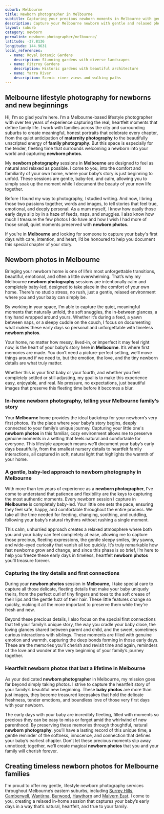 ```yaml
---
suburb: Melbourne
title: Newborn photographer in Melbourne
subtitle: Capturing your precious newborn moments in Melbourne with gentle photography
description: Capture your Melbourne newborn with gentle and relaxed photography. Newborn sessions are available in your home for maximum comfort and convenience.
layout: suburb
category: newborn
permalink: newborn-photographer/melbourne/
latitude: -37.8136
longitude: 144.9631
local_references:
  - name: Royal Botanic Gardens
    description: Stunning gardens with diverse landscapes
  - name: Fitzroy Gardens
    description: Historic gardens with beautiful architecture
  - name: Yarra River
    description: Scenic river views and walking paths
---
```


## Melbourne lifestyle photography for newborns and new beginnings

Hi, I’m so glad you’re here. I’m a Melbourne-based lifestyle photographer with over ten years of experience capturing the real, heartfelt moments that define family life. I work with families across the city and surrounding suburbs to create meaningful, honest portraits that celebrate every chapter, from the quiet anticipation of **maternity photography** to the beautifully unscripted energy of **family photography**. But this space is especially for the tender, fleeting time that surrounds welcoming a newborn into your world and capturing **newborn photos**.

My **newborn photography** sessions in **Melbourne** are designed to feel as natural and relaxed as possible. I come to you, into the comfort and familiarity of your own home, where your baby’s story is just beginning to unfold. These sessions are gentle, baby-led, and calm, allowing you to simply soak up the moment while I document the beauty of your new life together.

Before I found my way to photography, I studied writing. And now, I bring those two passions together, words and images, to tell stories that feel true, emotional, and deeply personal. As a mum myself, I know how easily those early days slip by in a haze of feeds, naps, and snuggles. I also know how much I treasure the few photos I do have and how I wish I had more of those small, quiet moments preserved with **newborn photos**.

If you're in **Melbourne** and looking for someone to capture your baby's first days with care, intention, and heart, I’d be honoured to help you document this special chapter of your story.

## Newborn photos in Melbourne

Bringing your newborn home is one of life’s most unforgettable transitions, beautiful, emotional, and often a little overwhelming. That’s why my Melbourne **newborn photography** sessions are intentionally calm and completely baby-led, designed to take place in the comfort of your own home. There's no studio stress, no rush, just a gentle, relaxed environment where you and your baby can simply be.

By working in your space, I’m able to capture the quiet, meaningful moments that naturally unfold, the soft snuggles, the in-between glances, a tiny hand wrapped around yours. Whether it’s during a feed, a yawn between naps, or a sleepy cuddle on the couch, I focus on documenting what makes these early days so personal and unforgettable with timeless **newborn photos**.

Your home, no matter how messy, lived-in, or imperfect it may feel right now, is the heart of your baby’s story here in **Melbourne**. It’s where first memories are made. You don’t need a picture-perfect setting, we’ll move things around if we need to, but the emotion, the love, and the tiny newborn details are what truly matter.

Whether this is your first baby or your fourth, and whether you feel completely settled or still adjusting, my goal is to make this experience easy, enjoyable, and real. No pressure, no expectations, just beautiful images that preserve this fleeting time before it becomes a blur.

### In-home newborn photography, telling your Melbourne family’s story

Your **Melbourne** home provides the ideal backdrop for your newborn’s very first photos. It’s the place where your baby’s story begins, deeply connected to your family’s unique journey. Capturing your little one's **newborn photos** in this familiar, cozy environment allows me to preserve genuine moments in a setting that feels natural and comfortable for everyone. This lifestyle approach means we’ll document your baby’s early days beautifully, from the smallest nursery details to heartfelt family interactions, all captured in soft, natural light that highlights the warmth of your home.

### A gentle, baby-led approach to newborn photography in Melbourne

With more than ten years of experience as a **newborn photographer**, I’ve come to understand that patience and flexibility are the keys to capturing the most authentic moments. Every newborn session I capture in **Melbourne** is completely baby-led. Your little one sets the pace, ensuring they feel safe, happy, and comfortable throughout the entire process. We take all the time needed for feeding, changing, soothing, and cuddling, following your baby’s natural rhythms without rushing a single moment.

This calm, unhurried approach creates a relaxed atmosphere where both you and your baby can feel completely at ease, allowing me to capture those precious, fleeting expressions, the gentle sleepy smiles, tiny yawns, and wide-eyed curiosity that vanish all too quickly. It’s truly remarkable how fast newborns grow and change, and since this phase is so brief, I’m here to help you freeze these early days in timeless, heartfelt **newborn photos** you’ll treasure forever.

### Capturing the tiny details and first connections

During your **newborn photos** session in **Melbourne**, I take special care to capture all those delicate, fleeting details that make your baby uniquely theirs, from the perfect curl of tiny fingers and toes to the soft crease of their lips and the gentle fuzz of their hair. These little features change so quickly, making it all the more important to preserve them while they’re fresh and new.

Beyond these precious details, I also focus on the special first connections that tell your family’s unique story, the way you cradle your baby close, the loving glances shared between parent and child, and the sweet, sometimes curious interactions with siblings. These moments are filled with genuine emotion and warmth, capturing the deep bonds forming in those early days. These are the memories you’ll cherish and revisit time and again, reminders of the love and wonder at the very beginning of your family’s journey together.

### Heartfelt newborn photos that last a lifetime in Melbourne

As your dedicated **newborn photographer** in Melbourne, my mission goes far beyond simply taking photos. I strive to capture the heartfelt story of your family’s beautiful new beginning. These **baby photos** are more than just images, they become treasured keepsakes that hold the delicate freshness, tender emotions, and boundless love of those very first days with your newborn.

The early days with your baby are incredibly fleeting, filled with moments so precious they can be easy to miss or forget amid the whirlwind of new parenthood. By preserving these memories through thoughtful, natural **newborn photography**, you’ll have a lasting record of this unique time, a gentle reminder of the softness, innocence, and connection that defines your baby’s earliest chapter. Don’t let these precious moments slip away unnoticed; together, we’ll create magical **newborn photos** that you and your family will cherish forever.

## Creating timeless newborn photos for Melbourne families

I'm proud to offer my gentle, lifestyle newborn photography services throughout Melbourne’s eastern suburbs, including [Surrey Hills](newborn-photographer/surrey-hills/), [Camberwell](newborn-photographer/camberwell/), [Wantirna](newborn-photographer/wantirna/), [Burwood](newborn-photographer/burwood/), [Hawthorn](newborn-photographer/hawthorna/) and [Malvern East](newborn-photographer/malvern-east/). I come to you, creating a relaxed in-home session that captures your baby’s early days in a way that’s natural, heartfelt, and true to your family.
